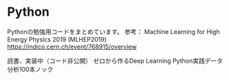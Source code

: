 # Python
Pythonの勉強用コードをまとめています。
参考：
Machine Learning for High Energy Physics 2019 (MLHEP2019)
https://indico.cern.ch/event/768915/overview

読書、実装中（コード非公開）
ゼロから作るDeep Learning
Python実践データ分析100本ノック
